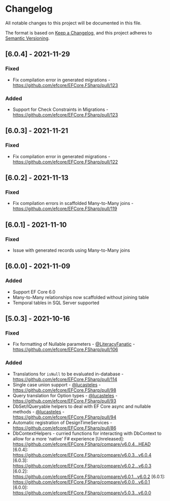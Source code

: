 # Changelog

All notable changes to this project will be documented in this file.

The format is based on [Keep a Changelog](https://keepachangelog.com/en/1.0.0/),
and this project adheres to [Semantic Versioning](https://semver.org/spec/v2.0.0.html).

## [6.0.4] - 2021-11-29

### Fixed
- Fix compilation error in generated migrations - https://github.com/efcore/EFCore.FSharp/pull/123

### Added
- Support for Check Constraints in Migrations - https://github.com/efcore/EFCore.FSharp/pull/123

## [6.0.3] - 2021-11-21

### Fixed
- Fix compilation error in generated migrations - https://github.com/efcore/EFCore.FSharp/pull/122

## [6.0.2] - 2021-11-13

### Fixed
- Fix compilation errors in scaffolded Many-to-Many joins - https://github.com/efcore/EFCore.FSharp/pull/119

## [6.0.1] - 2021-11-10

### Fixed
- Issue with generated records using Many-to-Many joins

## [6.0.0] - 2021-11-09

### Added
- Support EF Core 6.0
- Many-to-Many relationships now scaffolded without joining table
- Temporal tables in SQL Server supported

## [5.0.3] - 2021-10-16

### Fixed
- Fix formatting of Nullable parameters - [@LiteracyFanatic](https://github.com/LiteracyFanatic) - https://github.com/efcore/EFCore.FSharp/pull/106

### Added
- Translations for `isNull` to be evaluated in-database - https://github.com/efcore/EFCore.FSharp/pull/114
- Single case union support - [@lucasteles](https://github.com/lucasteles) - https://github.com/efcore/EFCore.FSharp/pull/98
- Query translation for Option types - [@lucasteles](https://github.com/lucasteles) - https://github.com/efcore/EFCore.FSharp/pull/93
- DbSet/IQueryable helpers to deal with EF Core async and nullable methods - [@lucasteles](https://github.com/lucasteles) - https://github.com/efcore/EFCore.FSharp/pull/94
- Automatic registration of DesignTimeServices - https://github.com/efcore/EFCore.FSharp/pull/86
- DbContextHelpers - curried functions for interacting with DbContext to allow for a more 'native' F# experience
[Unreleased]: https://github.com/efcore/EFCore.FSharp/compare/v6.0.4...HEAD
[6.0.4]: https://github.com/efcore/EFCore.FSharp/compare/v6.0.3...v6.0.4
[6.0.3]: https://github.com/efcore/EFCore.FSharp/compare/v6.0.2...v6.0.3
[6.0.2]: https://github.com/efcore/EFCore.FSharp/compare/v6.0.1...v6.0.2
[6.0.1]: https://github.com/efcore/EFCore.FSharp/compare/v6.0.0...v6.0.1
[6.0.0]: https://github.com/efcore/EFCore.FSharp/compare/v5.0.3...v6.0.0
